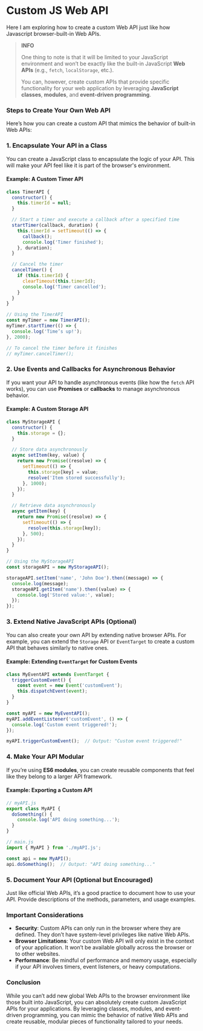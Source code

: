 # Custom JS Web API

Here I am exploring how to create a custom Web API just like how Javascript browser-built-in Web APIs.

> **INFO**
> 
> One thing to note is that it will be limited to your JavaScript environment and won’t be exactly like the built-in JavaScript **Web APIs** (e.g., `fetch`, `localStorage`, etc.).
>
> You can, however, create custom APIs that provide specific functionality for your web application by leveraging **JavaScript classes**, **modules**, and **event-driven programming**.

### Steps to Create Your Own Web API

Here’s how you can create a custom API that mimics the behavior of built-in Web APIs:

### 1. **Encapsulate Your API in a Class**
You can create a JavaScript class to encapsulate the logic of your API. This will make your API feel like it is part of the browser's environment.

#### Example: A Custom Timer API

```javascript
class TimerAPI {
  constructor() {
    this.timerId = null;
  }

  // Start a timer and execute a callback after a specified time
  startTimer(callback, duration) {
    this.timerId = setTimeout(() => {
      callback();
      console.log('Timer finished');
    }, duration);
  }

  // Cancel the timer
  cancelTimer() {
    if (this.timerId) {
      clearTimeout(this.timerId);
      console.log('Timer cancelled');
    }
  }
}

// Using the TimerAPI
const myTimer = new TimerAPI();
myTimer.startTimer(() => {
  console.log('Time’s up!');
}, 2000);

// To cancel the timer before it finishes
// myTimer.cancelTimer();
```

### 2. **Use Events and Callbacks for Asynchronous Behavior**
If you want your API to handle asynchronous events (like how the `fetch` API works), you can use **Promises** or **callbacks** to manage asynchronous behavior.

#### Example: A Custom Storage API

```javascript
class MyStorageAPI {
  constructor() {
    this.storage = {};
  }

  // Store data asynchronously
  async setItem(key, value) {
    return new Promise((resolve) => {
      setTimeout(() => {
        this.storage[key] = value;
        resolve('Item stored successfully');
      }, 1000);
    });
  }

  // Retrieve data asynchronously
  async getItem(key) {
    return new Promise((resolve) => {
      setTimeout(() => {
        resolve(this.storage[key]);
      }, 500);
    });
  }
}

// Using the MyStorageAPI
const storageAPI = new MyStorageAPI();

storageAPI.setItem('name', 'John Doe').then((message) => {
  console.log(message);
  storageAPI.getItem('name').then((value) => {
    console.log('Stored value:', value);
  });
});
```

### 3. **Extend Native JavaScript APIs (Optional)**
You can also create your own API by extending native browser APIs. For example, you can extend the `Storage` API or `EventTarget` to create a custom API that behaves similarly to native ones.

#### Example: Extending `EventTarget` for Custom Events

```javascript
class MyEventAPI extends EventTarget {
  triggerCustomEvent() {
    const event = new Event('customEvent');
    this.dispatchEvent(event);
  }
}

const myAPI = new MyEventAPI();
myAPI.addEventListener('customEvent', () => {
  console.log('Custom event triggered!');
});

myAPI.triggerCustomEvent();  // Output: "Custom event triggered!"
```

### 4. **Make Your API Modular**
If you’re using **ES6 modules**, you can create reusable components that feel like they belong to a larger API framework.

#### Example: Exporting a Custom API

```javascript
// myAPI.js
export class MyAPI {
  doSomething() {
    console.log('API doing something...');
  }
}

// main.js
import { MyAPI } from './myAPI.js';

const api = new MyAPI();
api.doSomething();  // Output: "API doing something..."
```

### 5. **Document Your API (Optional but Encouraged)**
Just like official Web APIs, it’s a good practice to document how to use your API. Provide descriptions of the methods, parameters, and usage examples.

### Important Considerations
- **Security**: Custom APIs can only run in the browser where they are defined. They don’t have system-level privileges like native Web APIs.
- **Browser Limitations**: Your custom Web API will only exist in the context of your application. It won’t be available globally across the browser or to other websites.
- **Performance**: Be mindful of performance and memory usage, especially if your API involves timers, event listeners, or heavy computations.

### Conclusion
While you can’t add new global Web APIs to the browser environment like those built into JavaScript, you can absolutely create custom JavaScript APIs for your applications. By leveraging classes, modules, and event-driven programming, you can mimic the behavior of native Web APIs and create reusable, modular pieces of functionality tailored to your needs.
